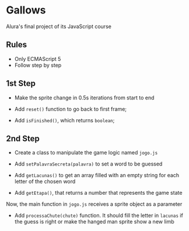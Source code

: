 # Gallows

Alura's final project of its JavaScript course

## Rules

- Only ECMAScript 5
- Follow step by step

## 1st Step
- Make the sprite change in 0.5s iterations from start to end

- Add `reset()` function to go back to first frame;
- Add `isFinished()`, which returns `boolean`;

## 2nd Step
- Create a class to manipulate the game logic named `jogo.js`

- Add `setPalavraSecreta(palavra)` to set a word to be guessed
- Add `getLacunas()` to get an array filled with an empty string for each letter of the chosen word
- Add `getEtapa()`, that returns a number that represents the game state

Now, the main function in `jogo.js` receives a sprite object as a parameter

- Add `processaChute(chute)` function. It should fill the letter in `lacunas` if the guess is right or make the hanged man sprite show a new limb
